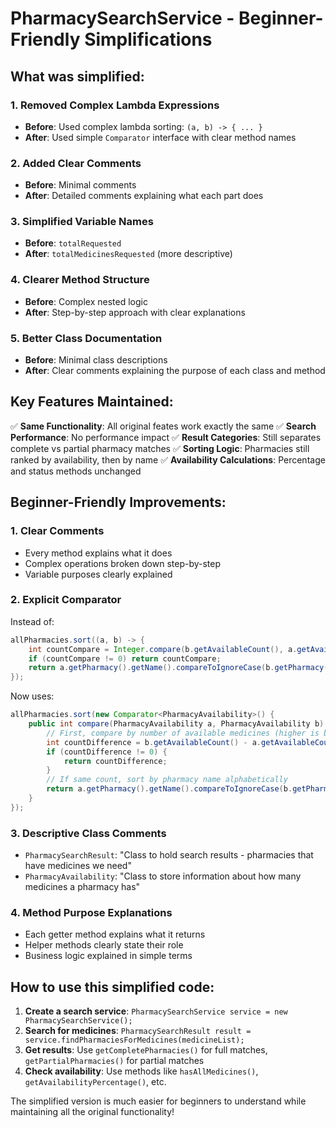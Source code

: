 # PharmacySearchService - Beginner-Friendly Simplifications

## What was simplified:

### 1. **Removed Complex Lambda Expressions**
- **Before**: Used complex lambda sorting: `(a, b) -> { ... }`
- **After**: Used simple `Comparator` interface with clear method names

### 2. **Added Clear Comments**
- **Before**: Minimal comments
- **After**: Detailed comments explaining what each part does

### 3. **Simplified Variable Names**
- **Before**: `totalRequested`
- **After**: `totalMedicinesRequested` (more descriptive)
### 4. **Clearer Method Structure**
- **Before**: Complex nested logic
- **After**: Step-by-step approach with clear explanations

### 5. **Better Class Documentation**
- **Before**: Minimal class descriptions
- **After**: Clear comments explaining the purpose of each class and method

## Key Features Maintained:

✅ **Same Functionality**: All original feates work exactly the same
✅ **Search Performance**: No performance impact
✅ **Result Categories**: Still separates complete vs partial pharmacy matches
✅ **Sorting Logic**: Pharmacies still ranked by availability, then by name
✅ **Availability Calculations**: Percentage and status methods unchanged

## Beginner-Friendly Improvements:

### **1. Clear Comments**
- Every method explains what it does
- Complex operations broken down step-by-step
- Variable purposes clearly explained

### **2. Explicit Comparator**
Instead of:
```java
allPharmacies.sort((a, b) -> {
    int countCompare = Integer.compare(b.getAvailableCount(), a.getAvailableCount());
    if (countCompare != 0) return countCompare;
    return a.getPharmacy().getName().compareToIgnoreCase(b.getPharmacy().getName());
});
```

Now uses:
```java
allPharmacies.sort(new Comparator<PharmacyAvailability>() {
    public int compare(PharmacyAvailability a, PharmacyAvailability b) {
        // First, compare by number of available medicines (higher is better)
        int countDifference = b.getAvailableCount() - a.getAvailableCount();
        if (countDifference != 0) {
            return countDifference;
        }
        // If same count, sort by pharmacy name alphabetically
        return a.getPharmacy().getName().compareToIgnoreCase(b.getPharmacy().getName());
    }
});
```

### **3. Descriptive Class Comments**
- `PharmacySearchResult`: "Class to hold search results - pharmacies that have medicines we need"
- `PharmacyAvailability`: "Class to store information about how many medicines a pharmacy has"

### **4. Method Purpose Explanations**
- Each getter method explains what it returns
- Helper methods clearly state their role
- Business logic explained in simple terms

## How to use this simplified code:

1. **Create a search service**: `PharmacySearchService service = new PharmacySearchService();`
2. **Search for medicines**: `PharmacySearchResult result = service.findPharmaciesForMedicines(medicineList);`
3. **Get results**: Use `getCompletePharmacies()` for full matches, `getPartialPharmacies()` for partial matches
4. **Check availability**: Use methods like `hasAllMedicines()`, `getAvailabilityPercentage()`, etc.

The simplified version is much easier for beginners to understand while maintaining all the original functionality!
